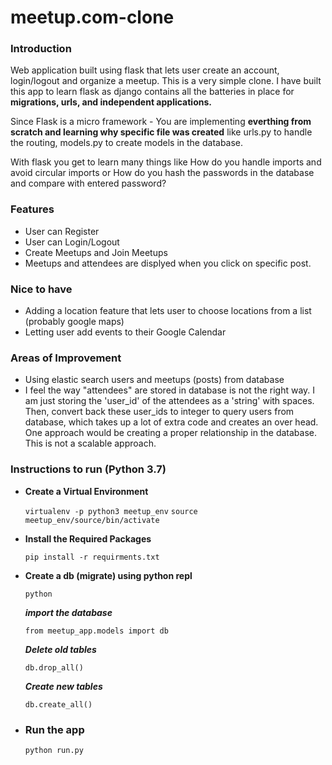 # meetup.com-clone

### Introduction

Web application built using flask that lets user create an account, login/logout and organize a meetup. This is a very simple clone. I have built this app to learn flask as django contains all the batteries in place for **migrations, urls, and independent applications.**

Since Flask is a micro framework - You are implementing **everthing from scratch and learning why specific file was created** like urls.py to handle the routing, models.py to create models in the database. 

With flask you get to learn many things like How do you handle imports and avoid circular imports or How do you hash the passwords in the database and compare with entered password?



### Features
- User can Register 
- User can Login/Logout
- Create Meetups and Join Meetups 
- Meetups and attendees are displyed when you click on specific post. 

### Nice to have 
- Adding a location feature that lets user to choose locations from a list (probably google maps) 
- Letting user add events to their Google Calendar

### Areas of Improvement
- Using elastic search users and meetups (posts) from database
- I feel the way "attendees" are stored in database is not the right way. I am just storing the 'user_id' of the attendees as a 'string' with spaces. Then, convert back these user_ids to integer to query users from database,  which takes up a lot of extra code and creates an over head. One approach would be creating a proper relationship in the database. This is not a scalable approach. 

### Instructions to run (Python 3.7)

  - **Create a Virtual Environment**

    ``virtualenv -p python3 meetup_env``
    `source meetup_env/source/bin/activate`

  - **Install the Required Packages** 

    `pip install -r requirments.txt`

  - **Create a db (migrate) using python repl**

    `python`
    
    ***import the database***
    
    `from meetup_app.models import db`

    ***Delete old tables***

    `db.drop_all()`

    ***Create new tables***

    `db.create_all()`

 - ### Run the app

    ``python run.py``

